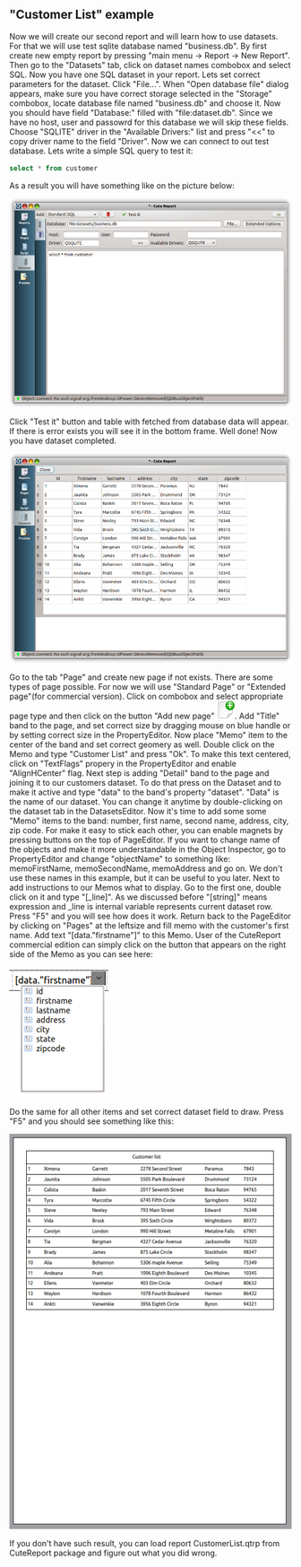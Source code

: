 "Customer List" example
-----------
Now we will create our second report and will learn how to use datasets. For that we will use test sqlite database named "business.db".
By first create new empty report by pressing "main menu -> Report -> New Report". Then go to the "Datasets" tab, click on dataset names combobox and select SQL. Now you have one SQL dataset in your report. Lets set correct parameters for the dataset. Click "File...". When "Open database file" dialog appears, make sure you have correct storage selected in the "Storage" combobox, locate database file named "business.db" and choose it. Now you should have field "Database:" filled with "file:dataset.db". Since we have no host, user and passowrd for this database we will skip these fields. Choose "SQLITE" driver in the "Available Drivers:" list and press "<<" to copy driver name to the field "Driver". Now we can connect to out test database. Lets write a simple SQL query to test it:

```sql
select * from customer
```

As a result you will have something like on the picture below:

![sqldataset_helper]

Click "Test it" button and table with fetched from database data will appear. If there is error exists you will see it in the bottom frame. Well done! Now you have dataset completed.

![sqldataset_data]


Go to the tab "Page" and create new page if not exists. There are some types of page possible. For now we will use "Standard Page" or "Extended page"(for commercial version). Click on combobox and select appropriate page type and then click on the button "Add new page" ![AddNewPageButton]. Add "Title" band to the page, and set correct size by dragging mouse on blue handle or by setting correct size in the PropertyEditor. Now place "Memo" item to the center of the band and set correct geomery as well. Double click on the Memo and type "Customer List" and press "Ok". To make this text centered, click on "TextFlags" propery in the PropertyEditor and enable "AlignHCenter" flag. Next step is adding "Detail" band to the page and joining it to our customers dataset. To do that press on the Dataset and to make it active and type "data" to the band's property "dataset". "Data" is the name of our dataset. You can change it anytime by double-clicking on the dataset tab in the DatasetsEditor. Now it's time to add some some "Memo" items to the band: number, first name, second name, address, city, zip code. For make it easy to stick each other, you can enable magnets by pressing buttons on the top of PageEditor. If you want to change name of the objects and make it more understandable in the Object Inspector, go to PropertyEditor and change "objectName" to something like: memoFirstName, memoSecondName, memoAddress and go on. We don't use these names in this example, but it can be useful to you later. Next to add instructions to our Memos what to display. Go to the first one, double click on it and type "[_line]". As we discussed before "[string]" means expression and _line is internal variable represents current dataset row. Press "F5" and you will see how does it work. Return back to the PageEditor by clicking on "Pages" at the leftsize and fill memo with the customer's first name. Add text "[data."firstname"]" to this Memo. User of the CuteReport commercial edition can simply click on the button that appears on the right side of the Memo as you can see here: 

![MemoDropDown]

Do the same for all other items and set correct dataset field to draw. Press "F5" and you should see something like this:

![CustomerList1]

If you don't have such result, you can load report CustomerList.qtrp from CuteReport package and figure out what you did wrong.



[AddNewPageButton]:../images/add_new_page_button.png
[sqldataset_helper]:../images/sqldataset_helper.png
[sqldataset_data]:../images/sqldataset_data.png
[MemoDropDown]:../images/memo_dropdown.png
[CustomerList1]:../images/customerlist_1.png

